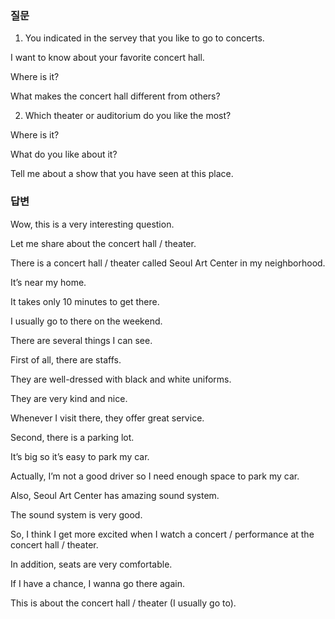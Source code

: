 ### 질문

1. You indicated in the servey that you like to go to concerts.

I want to  know about your favorite concert hall.

Where is it?

What makes the concert hall different from others?

2. Which theater or auditorium do you like the most?

Where is it?

What do you like about it?

Tell me about a show that you have seen at this place.


### 답변

Wow, this is a very interesting question.

Let me share about the concert hall / theater.

There is a concert hall / theater called Seoul Art Center in my neighborhood.

It’s near my home.

It takes only 10 minutes to get there.

I usually go to there on the weekend.

There are several things I can see.

First of all, there are staffs.

They are well-dressed with black and white uniforms.

They are very kind and nice.

Whenever I visit there, they offer great service.

Second, there is a parking lot.

It’s big so it’s easy to park my car.

Actually, I’m not a good driver so I need enough space to park my car.

Also, Seoul Art Center has amazing sound system.

The sound system is very good.

So, I think I get more excited when I watch a concert / performance at the concert hall / theater.

In addition, seats are very comfortable.

If I have a chance, I wanna go there again.

This is about the concert hall / theater (I usually go to).